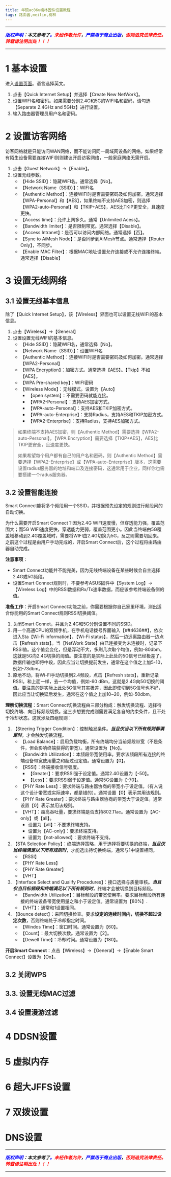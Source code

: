 ```yaml
---
title: 华硕ac86u梅林固件设置教程
tags: 路由器,meilin,梅林
---
```



------

***<font color=blue>版权声明</font>：本文参考了<font color=blue>。</font><font color=red>未经作者允许</font>，<font color=blue>严禁用于商业出版</font>，<font color=red>否则追究法律责任。转载请注明出处！！！</font>***

------


# 1 基本设置
进入[设置页面](router.asus.com/)。语言选择英文。

1. 点击【Quick Internet Setup】并选择【Create New NetWork】。
2. 设置WIFI名和密码。如果需要分别2.4G和5G的WIFI名和密码，请勾选【Separate 2.4GHz and 5GHz】进行设置。
3. 输入路由器管理员用户名和密码。

# 2 设置访客网络

访客网络就是只能访问WAN网络，而不能访问同一局域网设备的网络。如果经常有陌生设备需要连接WIFI则则建议开启访客网络，一般家庭网络无需开启。

1. 点击【Guest Network】→【Enable】。
2. 设置无线参数。
	* 【Hide SSID】：隐藏WIFI名。通常选择【No】。
	* 【Network Name（SSID）】：WIFI名
	* 【Authentic Method】：连接WIFI时是否需要密码及如何加密。通常选择【WPA-Personal】和【AES】，如果终端不支持AES加密，则选择【WPA2-auto-Personal】和【TKIP+AES】，AES比TKIP更安全，且速度更快。
	* 【Access time】：允许上网多久。通常【Unlimited Acess】。
	* 【Bandwidth limiter】：是否限制带宽。通常选择【Disable】。
	* 【Access Intranet】：是否可以访问内部网络。通常选择【否】。
	* 【Sync to AiMesh Node】：是否同步到AiMesh节点。通常选择【Router Only】，不同步。
	* 【Enable MAC Filter】：根据MAC地址设置允许连接或不允许连接终端。通常选择【Disable】

# 3 设置无线网络

## 3.1 设置无线基本信息

除了【Quick Internet Setup】，该【Wireless】界面也可以设置无线WIFI的基本信息。

1. 点击【Wireless】→【General】
2. 设置设置无线WIFI的基本信息。
	* 【Hide SSID】：隐藏WIFI名，通常选择【No】。
	* 【Network Name（SSID）】：设置WIFI名
	* 【Authentic Method】：连接WIFI时是否需要密码及如何加密。通常选择【WPA2-Personal】
	* 【WPA Encryption】：加密方式。通常选择【AES】。【Tkip】不如【AES】。
	* 【WPA Pre-shared key】：WIFI密码
	* 【Wireless Mode】：无线模式。设置为【Auto】
		* 【open system】：不需要密码就能连接。
		* 【WPA2-Personal】：支持AES加密方式。
		* 【WPA-auto-Personal】：支持AES和TKIP加密方式。
		* 【WPA-auto-Enterprise】：支持Radius，支持AES和TKIP加密方式。
		* 【WPA2-Enterprise】：支持Radius，支持AES加密方式。

>如果终端不支持AES加密，则【Authentic Method】需要选择【WPA2-auto-Personal】，【WPA Encryption】需要选择【TKIP+AES】，AES比TKIP更安全，且速度更快。
>
>如果希望每个用户都有自己的用户名和密码，则【Authentic Method】需要选择【WPA2-Enterprise】或【WPA-auto-Enterprise】版本，这需要设置radius服务器的地址和端口及连接密码，这通常用于企业，同样你也需要搭建一个radus服务器。

## 3.2 设置智能连接

Smart Connect能将多个频段用一个SSID，并根据预先设定的规则进行频段间的自动切换。

为什么需要开启Smart Connect？因为2.4G WIFI速度慢，但穿透能力强，覆盖范围大；而5G WIFI速度更快，穿透能力更弱，覆盖范围更小。因此当终端由5G覆盖域移动到2.4G覆盖域时，需要将WIFI由2.4G切换为5G，反之则需要切回来。之前这个过程是由用户手动完成的，开启Smart Connect后，这个过程将由路由器自动完成。

**注意事项**：
* Smart Connect功能并不能完美，因为无线终端设备在某些时候会自主选择2.4G或5G频段。
* 设置Smart Connect规则时，不要参考ASUS固件中【System Log】→【Wireless Log】中的RSSI数据和Rx/Tx速率数据，而应该参考终端设备侧的值。

**准备工作**：开启Smart Connect功能之前，你需要根据你自己家里环境，测出适合你能用的Smart Connect规则RSSI切换阈值。
1. 关闭Smart Connet，并且为2.4G和5G分别设置不同的SSID。
2. 用一个高通CPU的双频手机，在手机电话拨号界面输入【*#*#4636#*#*】，依次进入Sta【Wi-Fi information】、【Wi-Fi status】，然后一边远离路由器一边点击【Refresh stats】。当【NetWork State】由已连接变为未连接时，记录下RSSI值。这个值会变化，但是浮动不大，多刷几次取个均值，例如-80dbm，这就是5G向2.4G切换的阈值。要注意的是实际上此处的5G信号已经极差了，数据传输也即将中段，因此应当让切换提前发生，通常在这个值之上加5-10，例如-73dbm。
3. 原地不动，将Wi-Fi手动切换到2.4频段，点击【Refresh stats】，重新记录RSSI。和上面一样，去一个均值，例如-60 dBm，这就是2.4G向5G切换的阈值。要注意的是实际上此处5G信号其实极差，因此即使切到5G信号也不好，因此应当让切换延后发生，通常在这个值之上加10~20，例如-50dbm。

**理解切换流程**：Smart Connect切换流程由三部分构成：触发切换流程、选择待切换终端、向目标频段切换。这三步想要完成则需要满足各自的约束条件，且不处于冷却状态。这就涉及四组规则：
1. 【Steering Trigger Condition】：控制触发条件。***当且仅当以下所有规则都满足时***，才会触发切换流程。
	* 【Load Balance】：启用负载均衡，所有终端均分当前频段带宽（不是条件，但会影响终端获得的带宽）。通常设置为【No】。
	* 【Bandwidth Utilization】：本频段带宽使用率。要求该频段所有连接的终端设备带宽使用量之和超过设定值。通常设置为【0】。
	* 【RSSI】：终端接收信号强度。
		* 【Greater】：要求RSSI强于设定值。通常2.4G设置为【-50】。
		* 【Less】：要求RSSI弱于设定值。通常5G设置为【-70】。
	* 【PHY Rate Less】：要求终端与路由器协商的带宽小于设定值。（有人说这个设计带宽或实际速率，都是错的）。通常设置【0】表示禁用该规则。
	* 【PHY Rate Greater】：要求终端与路由器协商的带宽大于设定值。通常设置【0】表示禁用该规则。
	* 【VHT】：超高吞吐量，要求终端是否支持802.11ac。通常设置为【AC-only】或【all】。
		* 设置为【all】：不要求终端支持。
		* 设置为【AC-only】：要求终端支持。
		* 设置为【not-allowed】：要求终端不支持。
2. 【STA Selection Policy】：终端选择策略，用于选择将要切换的终端，***当且仅当终端满足以下所有规则时***，才能选出待切换终端。通常与1中设置相同。
	* 【RSSI】
	* 【PHY Rate Less】
	* 【PHY Rate Greater】
	* 【VHT】
3. 【Interface Select and Qualify Procedures】：接口选择与质量审核。***当且仅当目标频段和终端满足以下所有规则时***，终端才会被切换到目标频段。
	* 【Bandwidth Utilization】：目标频段的带宽使用率。要求目标频段所有连接的终端设备带宽使用量之和小于设定值。通常设置为【80%】.
	* 【VHT】：通常和1设置相同。
4. 【Bounce detect】：来回切换检查。要求**设定的连续时间内，切换不超过设定次数**，否则终端处于冷却指定时间。
	* 【Windos Time】：窗口时间。通常设置为【60】。
	* 【Count】：最大切换次数。通常设置为【2】。
	* 【Dewell Time】：冷却时间。通常设置为【180】。

**开启Smart Connect**：点击【Wireless】→【General】→【Enable Smart Connect】设置为【On】。

## 3.2 关闭WPS


## 3.3. 设置无线MAC过滤

## 3.4 设置漫游过滤

# 4 DDSN设置

# 5 虚拟内存

# 6 超大JFFS设置

# 7 双拨设置

#  DNS设置

------

***<font color=blue>版权声明</font>：本文参考了<font color=blue>。</font><font color=red>未经作者允许</font>，<font color=blue>严禁用于商业出版</font>，<font color=red>否则追究法律责任。转载请注明出处！！！</font>***

------
